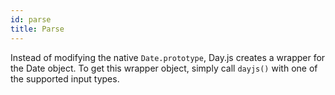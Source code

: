 ```yaml
---
id: parse
title: Parse
---
```


Instead of modifying the native `Date.prototype`, Day.js creates a wrapper for the Date object. To get this wrapper object, simply call `dayjs()` with one of the supported input types.
